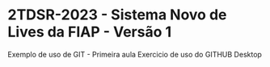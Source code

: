 # 2TDSR-2023 - Sistema Novo de Lives da FIAP - Versão 1
Exemplo de uso de GIT - Primeira aula
Exercicio de uso do GITHUB Desktop